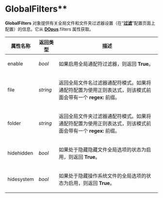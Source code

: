 # GlobalFilters**

**GlobalFilters** 对象提供有关全局文件和文件夹过滤器设置（在“**[过滤](/Manual/preferences/preferences_categories/filtering_and_sorting/filters.zh.md)**”配置页面上配置）的信息。它从 **[DOpus](dopus.zh.md)**.filters 属性获取。

<table>
<thead><tr><th>
属性名称</th><th>
返回类型</th><th>
描述
</th></tr></thead><tbody><tr><td>
enable</td><td>

*bool*</td><td>

如果启用全局通配符过滤器，则返回 **True**。
</td></tr><tr><td>
file</td><td>

*string*</td><td>

返回全局文件名过滤器通配符模式。如果将通配符配置为使用正则表达式，则该模式前面会带有一个 **regex:** 前缀。
</td></tr><tr><td>
folder</td><td>

*string*</td><td>

返回全局文件夹过滤器通配符模式。如果将通配符配置为使用正则表达式，则该模式前面会带有一个 **regex:** 前缀。
</td></tr><tr><td>
hidehidden</td><td>

*bool*</td><td>

如果处于隐藏隐藏文件全局选项的状态为启用，则返回 **True**。
</td></tr><tr><td>
hidesystem</td><td>

*bool*</td><td>

如果处于隐藏操作系统文件的全局选项的状态为启用，则返回 **True**。
</td></tr></tbody>
</table>